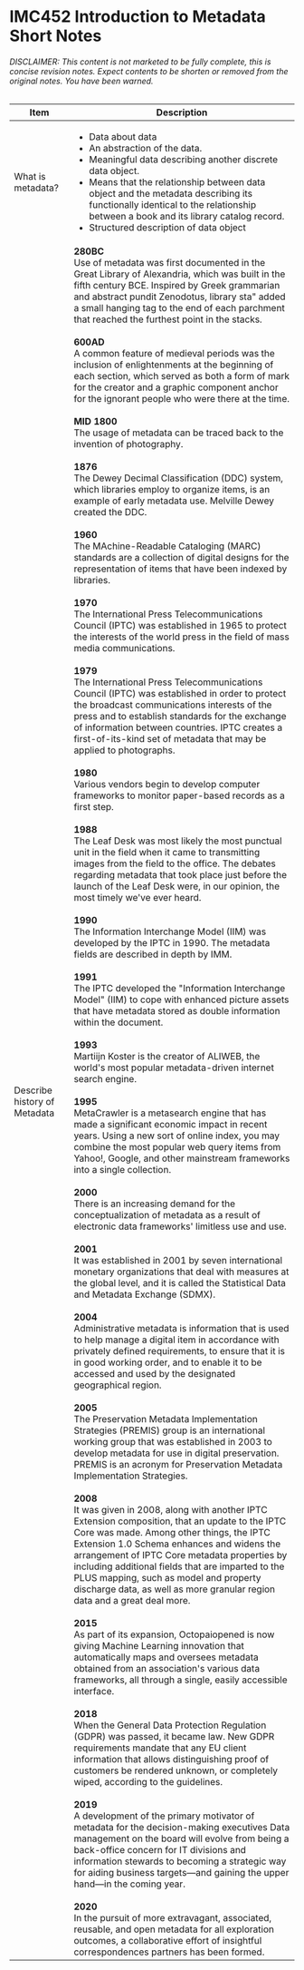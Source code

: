 # IMC452 Introduction to Metadata Short Notes

###### DISCLAIMER: *This content is not marketed to be fully complete, this is concise revision notes. Expect contents to be shorten or removed from the original notes. You have been warned.*

|Item|Description|
|-|-|
|What is metadata?|<ul><li>Data about data<li>An abstraction of the data.<li>Meaningful data describing another discrete data object.<li> Means that the relationship between data object and the metadata describing its functionally identical to the relationship between a book and its library catalog record.<li>Structured description of data object|
|Describe history of Metadata | **280BC** <br> Use of metadata was first documented in the Great Library of Alexandria, which was built in the fifth century BCE. Inspired by Greek grammarian and abstract pundit Zenodotus, library sta" added a small hanging tag to the end of each parchment that reached the furthest point in the stacks. <br><br> **600AD** <br> A common feature of medieval periods was the inclusion of enlightenments at the beginning of each section, which served as both a form of mark for the creator and a graphic component anchor for the ignorant people who were there at the time. <br><br> **MID 1800** <br> The usage of metadata can be traced back to the invention of photography. <br><br> **1876** <br> The Dewey Decimal Classification (DDC) system, which libraries employ to organize items, is an example of early metadata use. Melville Dewey created the DDC. <br><br> **1960** <br> The MAchine-Readable Cataloging (MARC) standards are a collection of digital designs for the representation of items that have been indexed by libraries.<br><br> **1970** <br> The International Press Telecommunications Council (IPTC) was established in 1965 to protect the interests of the world press in the field of mass media communications. <br><br> **1979** <br> The International Press Telecommunications Council (IPTC) was established in order to protect the broadcast communications interests of the press and to establish standards for the exchange of information between countries. IPTC creates a first-of-its-kind set of metadata that may be applied to photographs. <br><br> **1980** <br> Various vendors begin to develop computer frameworks to monitor paper-based records as a first step. <br><br> **1988** <br> The Leaf Desk was most likely the most punctual unit in the field when it came to transmitting images from the field to the office. The debates regarding metadata that took place just before the launch of the Leaf Desk were, in our opinion, the most timely we've ever heard. <br><br>**1990** <br> The Information Interchange Model (IIM) was developed by the IPTC in 1990. The metadata fields are described in depth by IMM. <br><br>**1991**<br> The IPTC developed the "Information Interchange Model" (IIM) to cope with enhanced picture assets that have metadata stored as double information within the document. <br><br>**1993** <br> Martiijn Koster is the creator of ALIWEB, the world's most popular metadata-driven internet search engine. <br><br>**1995**<br> MetaCrawler is a metasearch engine that has made a significant economic impact in recent years. Using a new sort of online index, you may combine the most popular web query items from Yahoo!, Google, and other mainstream frameworks into a single collection.<br><br>**2000**<br> There is an increasing demand for the conceptualization of metadata as a result of electronic data frameworks' limitless use and use.<br><br> **2001**<br> It was established in 2001 by seven international monetary organizations that deal with measures at the global level, and it is called the Statistical Data and Metadata Exchange (SDMX). <br><br>**2004**<br>  Administrative metadata is information that is used to help manage a digital item in accordance with privately defined requirements, to ensure that it is in good working order, and to enable it to be accessed and used by the designated geographical region. <br><br>**2005**<br> The Preservation Metadata Implementation Strategies (PREMIS) group is an international working group that was established in 2003 to develop metadata for use in digital preservation. PREMIS is an acronym for Preservation Metadata Implementation Strategies. <br><br>**2008**<br> It was given in 2008, along with another IPTC Extension composition, that an update to the IPTC Core was made. Among other things, the IPTC Extension 1.0 Schema enhances and widens the arrangement of IPTC Core metadata properties by including additional fields that are imparted to the PLUS mapping, such as model and property discharge data, as well as more granular region data and a great deal more. <br><br>**2015**<br> As part of its expansion, Octopaiopened is now giving Machine Learning innovation that automatically maps and oversees metadata obtained from an association's various data frameworks, all through a single, easily accessible interface. <br><br>**2018**<br> When the General Data Protection Regulation (GDPR) was passed, it became law. New GDPR requirements mandate that any EU client information that allows distinguishing proof of customers be rendered unknown, or completely wiped, according to the guidelines. <br><br>**2019**<br> A development of the primary motivator of metadata for the decision-making executives Data management on the board will evolve from being a back-office concern for IT divisions and information stewards to becoming a strategic way for aiding business targets—and gaining the upper hand—in the coming year. <br><br>**2020**<br> In the pursuit of more extravagant, associated, reusable, and open metadata for all exploration outcomes, a collaborative effort of insightful correspondences partners has been formed.|